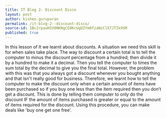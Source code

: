 ```yaml
---
title: IT Blog 2- Discount Disco
layout: post
author: kishen.guruparan
permalink: /it-blog-2--discount-disco/
source-id: 1Bc2rpauHSV0NKNgCE8KcUgDZYm0fzaNzClX7JTIk9SM
published: true
---
```

In this lesson of It we learnt about discounts. A situation we need this skill is for when sales take place. The way to discount a certain total is to tell the computer to minus the discount percentage from a hundred; then divide it by a hundred to make it a decimal. Then you tell the computer to times the sum total by the decimal to give you the final total. However, the problem with this was that you always got a discount whenever you bought anything and that isn't really good for business. Therefore, we learnt how to tell the computer to make the discount only when a certain amount of items have been purchased so if you buy one less than the item required then you don’t get a discount. This is done by telling them computer to only do the discount IF the amount of items purchased is greater or equal to the amount of items required for the discount. Using this procedure, you can make deals like 'buy one get one free’. 

